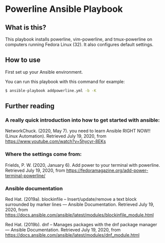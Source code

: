 # Powerline Ansible Playbook

## What is this?

This playbook installs powerline, vim-powerline, and tmux-powerline on computers running Fedora Linux (32). It also configures default settings.

## How to use

First set up your Ansible environment. 

You can run this playbook with this command for example:

```bash
$ ansible-playbook addpowerline.yml -b -K
```

## Further reading

### A really quick introduction into how to get started with ansible: 

NetworkChuck. (2020, May 7). you need to learn Ansible RIGHT NOW!! (Linux Automation). Retrieved July 19, 2020, from https://www.youtube.com/watch?v=5hycyr-8EKs

### Where the settings come from:

Frields, P. W. (2020, January 6). Add power to your terminal with powerline. Retrieved July 19, 2020, from https://fedoramagazine.org/add-power-terminal-powerline/

### Ansible documentation

Red Hat. (2019a). blockinfile – Insert/update/remove a text block surrounded by marker lines — Ansible Documentation. Retrieved July 19, 2020, from https://docs.ansible.com/ansible/latest/modules/blockinfile_module.html

Red Hat. (2019b). dnf – Manages packages with the dnf package manager — Ansible Documentation. Retrieved July 19, 2020, from https://docs.ansible.com/ansible/latest/modules/dnf_module.html